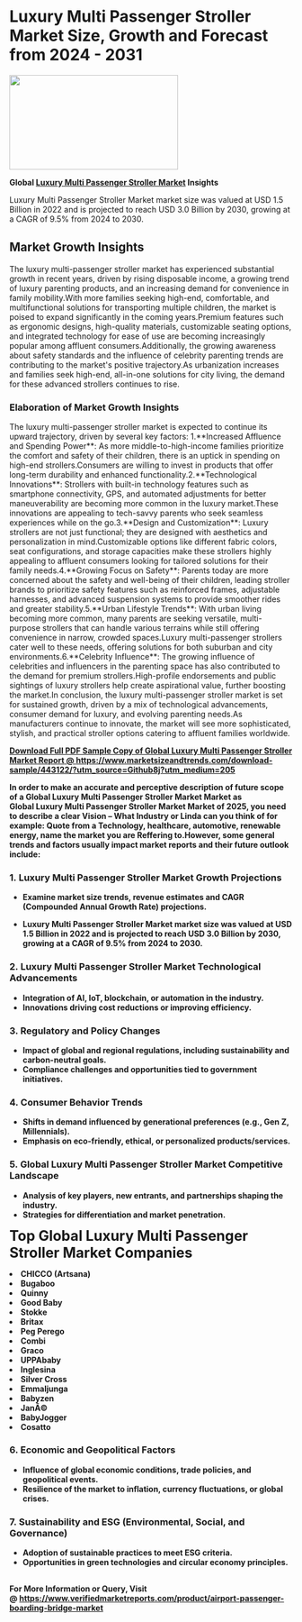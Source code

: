 <H1>Luxury Multi Passenger Stroller Market Size, Growth and Forecast from 2024 - 2031</H1><img class="aligncenter size-medium wp-image-584254" src="https://thirdeyenews.in/wp-content/uploads/2024/09/Global-Market-Research-300x168.jpeg" alt="" width="300" height="168" /><p><strong>Global&nbsp;<a href="https://www.marketsizeandtrends.com/download-sample/443122/?utm_source=Github8j?utm_medium=205">Luxury Multi Passenger Stroller Market</a> Insights</strong></p><p>Luxury Multi Passenger Stroller Market market size was valued at USD 1.5 Billion in 2022 and is projected to reach USD 3.0 Billion by 2030, growing at a CAGR of 9.5% from 2024 to 2030.</p><p><h2>Market Growth Insights</h2> The luxury multi-passenger stroller market has experienced substantial growth in recent years, driven by rising disposable income, a growing trend of luxury parenting products, and an increasing demand for convenience in family mobility.With more families seeking high-end, comfortable, and multifunctional solutions for transporting multiple children, the market is poised to expand significantly in the coming years.Premium features such as ergonomic designs, high-quality materials, customizable seating options, and integrated technology for ease of use are becoming increasingly popular among affluent consumers.Additionally, the growing awareness about safety standards and the influence of celebrity parenting trends are contributing to the market's positive trajectory.As urbanization increases and families seek high-end, all-in-one solutions for city living, the demand for these advanced strollers continues to rise.<p><strong><a href="#"></a></strong></p> <h3>Elaboration of Market Growth Insights</h3> The luxury multi-passenger stroller market is expected to continue its upward trajectory, driven by several key factors: 1.**Increased Affluence and Spending Power**: As more middle-to-high-income families prioritize the comfort and safety of their children, there is an uptick in spending on high-end strollers.Consumers are willing to invest in products that offer long-term durability and enhanced functionality.2.**Technological Innovations**: Strollers with built-in technology features such as smartphone connectivity, GPS, and automated adjustments for better maneuverability are becoming more common in the luxury market.These innovations are appealing to tech-savvy parents who seek seamless experiences while on the go.3.**Design and Customization**: Luxury strollers are not just functional; they are designed with aesthetics and personalization in mind.Customizable options like different fabric colors, seat configurations, and storage capacities make these strollers highly appealing to affluent consumers looking for tailored solutions for their family needs.4.**Growing Focus on Safety**: Parents today are more concerned about the safety and well-being of their children, leading stroller brands to prioritize safety features such as reinforced frames, adjustable harnesses, and advanced suspension systems to provide smoother rides and greater stability.5.**Urban Lifestyle Trends**: With urban living becoming more common, many parents are seeking versatile, multi-purpose strollers that can handle various terrains while still offering convenience in narrow, crowded spaces.Luxury multi-passenger strollers cater well to these needs, offering solutions for both suburban and city environments.6.**Celebrity Influence**: The growing influence of celebrities and influencers in the parenting space has also contributed to the demand for premium strollers.High-profile endorsements and public sightings of luxury strollers help create aspirational value, further boosting the market.In conclusion, the luxury multi-passenger stroller market is set for sustained growth, driven by a mix of technological advancements, consumer demand for luxury, and evolving parenting needs.As manufacturers continue to innovate, the market will see more sophisticated, stylish, and practical stroller options catering to affluent families worldwide.<p><strong><a href="#"></p><p><span class=""><strong>Download Full PDF Sample Copy of Global Luxury Multi Passenger Stroller Market Report</strong> @ <a href="https://www.marketsizeandtrends.com/download-sample/443122/?utm_source=Github8j?utm_medium=205" target="_blank">https://www.marketsizeandtrends.com/download-sample/443122/?utm_source=Github8j?utm_medium=205</a></span></p><p>In order to make an accurate and perceptive description of future scope of a Global&nbsp;Luxury Multi Passenger Stroller Market Market as Global&nbsp;Luxury Multi Passenger Stroller Market Market of 2025, you need to describe a clear Vision &ndash; What Industry or Linda can you think of for example: Quote from a Technology, healthcare, automotive, renewable energy, name the market you are Reffering to.However, some general trends and factors usually impact market reports and their future outlook include:</p><h3>1.&nbsp;<strong>Luxury Multi Passenger Stroller Market Growth Projections</strong></h3><ul><li>Examine market size trends, revenue estimates and CAGR (Compounded Annual Growth Rate) projections.</li><li><p>Luxury Multi Passenger Stroller Market market size was valued at USD 1.5 Billion in 2022 and is projected to reach USD 3.0 Billion by 2030, growing at a CAGR of 9.5% from 2024 to 2030.</p></li></ul><h3>2.&nbsp;<strong>Luxury Multi Passenger Stroller Market Technological Advancements</strong></h3><ul><li>Integration of AI, IoT, blockchain, or automation in the industry.</li><li>Innovations driving cost reductions or improving efficiency.</li></ul><h3>3.&nbsp;<strong>Regulatory and Policy Changes</strong></h3><ul><li>Impact of global and regional regulations, including sustainability and carbon-neutral goals.</li><li>Compliance challenges and opportunities tied to government initiatives.</li></ul><h3>4.&nbsp;<strong>Consumer Behavior Trends</strong></h3><ul><li>Shifts in demand influenced by generational preferences (e.g., Gen Z, Millennials).</li><li>Emphasis on eco-friendly, ethical, or personalized products/services.</li></ul><h3>5.&nbsp;<strong>Global Luxury Multi Passenger Stroller Market Competitive Landscape</strong></h3><ul><li>Analysis of key players, new entrants, and partnerships shaping the industry.</li><li>Strategies for differentiation and market penetration.</li></ul><p data-pm-slice="1 1 []"><span style="color: inherit; font-family: inherit; font-size: 25px;">Top Global Luxury Multi Passenger Stroller Market Companies</span></p><div class="" data-test-id=""><p><li>CHICCO (Artsana)</li><li> Bugaboo</li><li> Quinny</li><li> Good Baby</li><li> Stokke</li><li> Britax</li><li> Peg Perego</li><li> Combi</li><li> Graco</li><li> UPPAbaby</li><li> Inglesina</li><li> Silver Cross</li><li> Emmaljunga</li><li> Babyzen</li><li> JanÃ©</li><li> BabyJogger</li><li> Cosatto</li></p></div><h3>6.&nbsp;<strong>Economic and Geopolitical Factors</strong></h3><ul><li>Influence of global economic conditions, trade policies, and geopolitical events.</li><li>Resilience of the market to inflation, currency fluctuations, or global crises.</li></ul><h3>7.&nbsp;<strong>Sustainability and ESG (Environmental, Social, and Governance)</strong></h3><ul><li>Adoption of sustainable practices to meet ESG criteria.</li><li>Opportunities in green technologies and circular economy principles.</li></ul><h2><strong style="font-size: 14px;">For More Information or Query, Visit @&nbsp;</strong><a style="background-color: #ffffff; font-size: 14px;" href="https://www.marketsizeandtrends.com/report/luxury-multi-passenger-stroller-market/" target="_blank">https://www.verifiedmarketreports.com/product/airport-passenger-boarding-bridge-market</a></h2>